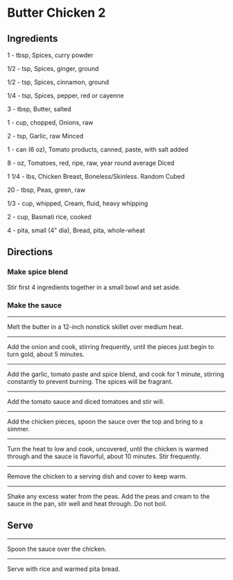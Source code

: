 # Butter Chicken 2

## Ingredients

1 - tbsp, Spices, curry powder

1/2 - tsp, Spices, ginger, ground

1/2 - tsp, Spices, cinnamon, ground

1/4 - tsp, Spices, pepper, red or cayenne

3 - tbsp, Butter, salted

1 - cup, chopped, Onions, raw

2 - tsp, Garlic, raw Minced

1 - can (6 oz), Tomato products, canned, paste, with salt added

8 - oz, Tomatoes, red, ripe, raw, year round average Diced

1 1/4 - lbs, Chicken Breast, Boneless/Skinless. Random Cubed

20 - tbsp, Peas, green, raw

1/3 - cup, whipped, Cream, fluid, heavy whipping

2 - cup, Basmati rice, cooked

4 - pita, small (4" dia), Bread, pita, whole-wheat

## Directions

### Make spice blend

Stir first 4 ingredients together in a small bowl and set aside.

### Make the sauce

---
Melt the butter in a 12-inch nonstick skillet over medium heat.

---
Add the onion and cook, stirring frequently, until the pieces just begin to turn gold, about 5 minutes.

---
Add the garlic, tomato paste and spice blend, and cook for 1 minute, stirring constantly to prevent burning. The spices will be fragrant.

---
Add the tomato sauce and diced tomatoes and stir will.

---
Add the chicken pieces, spoon the sauce over the top and bring to a simmer.

---
Turn the heat to low and cook, uncovered, until the chicken is warmed through and the sauce is flavorful, about 10 minutes. Stir frequently.

---
Remove the chicken to a serving dish and cover to keep warm.

---
Shake any excess water from the peas. Add the peas and cream to the sauce in the pan, stir well and heat through. Do not boil.

## Serve

---
Spoon the sauce over the chicken.

---
Serve with rice and warmed pita bread.

